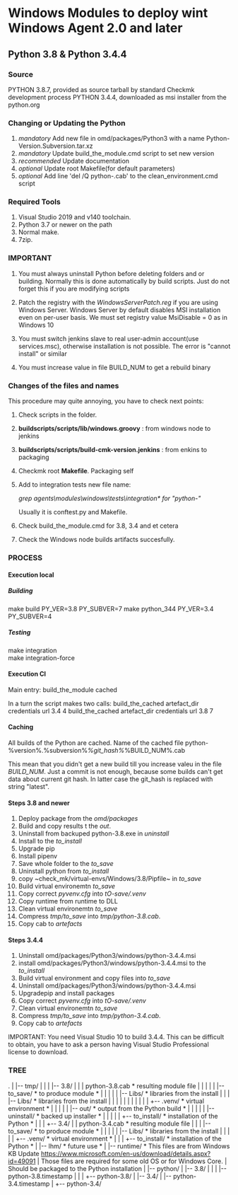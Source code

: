 # Windows Modules to deploy wint Windows Agent 2.0 and later

## Python 3.8 & Python 3.4.4

### Source

PYTHON 3.8.7, provided as source tarball by standard Checkmk development process
PYTHON 3.4.4, downloaded as msi installer from the python.org

### Changing or Updating the Python

1. _mandatory_   Add new file in omd/packages/Python3 with a name Python-Version.Subversion.tar.xz
2. _mandatory_   Update build_the_module.cmd script to set new version
3. _recommended_ Update documentation
4. _optional_    Update root Makefile(for default parameters)
5. _optional_    Add line 'del /Q python-<Version>.cab' to the clean_environment.cmd script

### Required Tools

1. Visual Studio 2019 and v140 toolchain.
2. Python 3.7 or newer on the path
3. Normal make.
4. 7zip.

### IMPORTANT

1. You must always uninstall Python before deleting folders and or building.
Normally this is done automatically by build scripts. Just do not forget this 
if you are modifying scripts

2. Patch the registry with the *WindowsServerPatch.reg* if you are using Windows Server.
Windows Server by default disables MSI installation even on per-user basis. 
We must set registry value MsiDisable = 0 as in Windows 10

3. You must switch jenkins slave to real user-admin account(use services.msc), otherwise 
installation is not possible. The error is "cannot install" or similar

4. You must increase value in file BUILD_NUM to get a rebuild binary

### Changes of the files and names

This procedure may quite annoying, you have to check next points:

1. Check scripts in the folder. 
2. **buildscripts/scripts/lib/windows.groovy** : from windows node to jenkins
3. **buildscripts/scripts/build-cmk-version.jenkins** : from enkins to packaging
4. Checkmk root **Makefile**. Packaging self
5. Add to integration tests new file name:
 
   *grep agents\modules\windows\tests\integration\* for "python-"*
    
   Usually it is conftest.py and Makefile.

6. Check build_the_module.cmd for 3.8, 3.4 and et cetera
7. Check the Windows node builds artifacts succesfully.

### PROCESS

#### Execution local

##### Building
make build PY_VER=3.8 PY_SUBVER=7
make python_344 PY_VER=3.4 PY_SUBVER=4

##### Testing
make integration    
make integration-force


#### Execution CI

Main entry:
build_the_module cached

In a turn the script makes two calls:
build_the_cached artefact_dir credentials url 3.4 4
build_the_cached artefact_dir credentials url 3.8 7

#### Caching

All builds of the Python are cached. 
Name of the cached file
python-%version%.%subversion%_%git_hash%_%BUILD_NUM%.cab

This mean that you didn't get a new build till you increase valeu in the file *BUILD_NUM*.
Just a commit is not enough, because some builds can't get data about current git hash. 
In latter case the git_hash is replaced with string "latest".


#### Steps 3.8 and newer

1. Deploy package from the *omd/packages*
2. Build  and copy results t the *out*.
3. Uninstall from backuped python-3.8.exe in *uninstall*
4. Install to the *to_install*
5. Upgrade pip 
6. Install pipenv
7. Save whole folder to the *to_save*
8. Uninstall python from *to_install*
9. copy ~check_mk/virtual-envs/Windows/3.8/Pipfile~ in *to_save*
10. Build virtual environemtn *to_save* 
11. Copy correct *pyvenv.cfg* into *tO-save/.venv*
12. Copy runtime from runtime to DLL
13. Clean virtual environemtn *to_save*
14. Compress *tmp/to_save* into *tmp/python-3.8.cab*. 
15. Copy cab to *artefacts*

#### Steps 3.4.4

1. Uninstall omd/packages/Python3/windows/python-3.4.4.msi
2. install omd/packages/Python3/windows/python-3.4.4.msi to the *to_install*
3. Build virtual environment and copy files into *to_save*
4. Uninstall omd/packages/Python3/windows/python-3.4.4.msi
5. Upgradepip and install packages
6. Copy correct *pyvenv.cfg* into *tO-save/.venv*
7. Clean virtual environemtn *to_save*
8. Compress *tmp/to_save* into *tmp/python-3.4.cab*.
9. Copy cab to *artefacts*

IMPORTANT: You need Visual Studio 10 to build 3.4.4. 
This can be difficult to obtain, you have to ask a person having Visual Studio Professional license to download.

### TREE

.
|
|-- tmp/
|    |
|    |-- 3.8/
|    |      |   python-3.8.cab  * resulting module file
|    |      |
|    |      |-- to_save/		* to produce module *
|    |      |
|    |      |-- Libs/           * libraries from the install
|    |      |    |-- Libs/      * libraries from the install
|    |      |    |
|    |      |    |
|    |      |    +-- .venv/	    * virtual environment *
|    |      |
|    |      |-- out/		    * output from the Python build *
|    |      |
|    |      |-- uninstall/	    * backed up installer *
|    |      |
|    |      +-- to_install/	    * installation of the Python *
|    |
|    +-- 3.4/
|           |   python-3.4.cab  * resulting module file
|           |
|           |-- to_save/		* to produce module *
|           |    |
|           |    |-- Libs/      * libraries from the install
|           |    |
|           |    +-- .venv/	    * virtual environment *
|           |
|           +-- to_install/	    * installation of the Python *
|
|-- lhm/                * future use *
|
|-- runtime/            * This files are from Windows KB Update https://www.microsoft.com/en-us/download/details.aspx?id=49091
|                         Those files are required for some old OS or for Windows Core.
|                         Should be packaged to the Python installation
|
|-- python/
     |
     |-- 3.8/
     |       |
     |       |-- python-3.8.timestamp
     |       |
     |       +-- python-3.8/
     |
     |-- 3.4/
             |
             |-- python-3.4.timestamp
             |
             +-- python-3.4/
